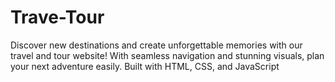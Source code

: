 # Trave-Tour

Discover new destinations and create unforgettable memories with our travel and tour website! With seamless navigation and stunning visuals, plan your next adventure easily. Built with HTML, CSS, and JavaScript
